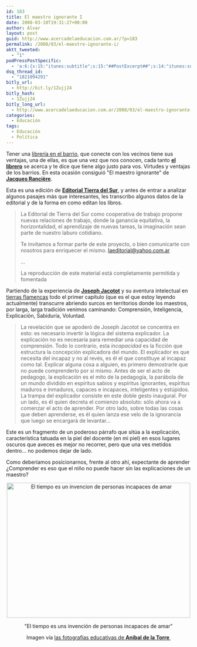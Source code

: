 ```yaml
---
id: 183
title: El maestro ignorante I
date: 2008-03-10T19:31:27+00:00
author: Alvar
layout: post
guid: http://www.acercadelaeducacion.com.ar/?p=183
permalink: /2008/03/el-maestro-ignorante-i/
aktt_tweeted:
  - "1"
podPressPostSpecific:
  - 'a:6:{s:15:"itunes:subtitle";s:15:"##PostExcerpt##";s:14:"itunes:summary";s:15:"##PostExcerpt##";s:15:"itunes:keywords";s:17:"##WordPressCats##";s:13:"itunes:author";s:10:"##Global##";s:15:"itunes:explicit";s:2:"No";s:12:"itunes:block";s:2:"No";}'
dsq_thread_id:
  - "1821094291"
bitly_url:
  - http://bit.ly/1Zujj24
bitly_hash:
  - 1Zujj24
bitly_long_url:
  - http://www.acercadelaeducacion.com.ar/2008/03/el-maestro-ignorante-i/
categories:
  - Educación
tags:
  - Educación
  - Política
---
```

Tener una <a href="http://www.acercadelaeducacion.com.ar/wp-trackback.php?p=139" title="Librería">librería en el barrio</a>, que conecte con los vecinos tiene sus ventajas, una de ellas, es que una vez que nos conocen, cada tanto <strong><a href="http://www.fotolog.com/guitarreroviejo/" title="Fotolog del librero">el librero</a></strong> se acerca y te dice  que tiene algo justo para vos. Virtudes y ventajas de los barrios. En esta ocasión consiguió "El maestro ignorante" de <strong><a href="http://en.wikipedia.org/wiki/Jacques_Ranci%C3%A8re" title="biografía">Jacques Rancière</a></strong>.

Esta es una edición de <strong><a href="http://www.anarquia.org.ar/node/43" title="datos de la editorial">Editorial Tierra del Sur</a></strong>, y antes de entrar a analizar algunos pasajes más que interesantes, les transcribo algunos datos de la editorial y de la forma en como editan los libros.
<blockquote>La Editorial de Tierra del Sur como cooperativa de trabajo propone nuevas relaciones de trabajo, donde la ganancia equitativa, la horizontalidad, el aprendizaje de nuevas tareas, la imaginación sean parte de nuestro laburo cotidiano.

Te invitamos a formar parte de este proyecto, o bien comunicarte con nosotros para enriquecer el mismo. laeditorial@yahoo.com.ar

...

La reproducción de este material está completamente permitida y fomentada</blockquote>
Partiendo de la experiencia de <strong><a href="http://en.wikipedia.org/wiki/Joseph_Jacotot" title="refencia desde wikipedia">Joseph Jacotot</a></strong> y su aventura intelectual en<a href="http://en.wikipedia.org/wiki/Catholic_University_of_Leuven" title="Universidad de Lovaina"> tierras flamencas</a> todo el primer capítulo (que es el que estoy leyendo actualmente) transcurre abriendo surcos en territorios donde los maestros, por larga, larga tradición venimos caminando: Comprensión, Inteligencia, Explicación, Sabiduría, Voluntad.
<blockquote>La revelación que se apoderó de Joseph Jacotot se concentra en esto: es necesario invertir la lógica del sistema explicador. La explicación no es necesaria para remediar una capacidad de comprensión. Todo lo contrario, esta <em>incapacidad</em> es la ficción que estructura la concepción explicadora del mundo. El explicador es que necesita del incapaz y no al revés, es él  el que constituye al incapaz como tal. Explicar alguna cosa a alguien, es primero demostrarle que no puede comprenderlo por si mismo. Antes de ser el acto de pedagogo, la explicación es el mito de la pedagogía, la parábola de un mundo dividido en espíritus sabios y espíritus ignorantes, espíritus maduros e inmaduros, capaces e incapaces, inteligentes y estúpidos. La trampa del explicador consiste en este doble gesto inaugural. Por un lado, es él quien decreta el comienzo absoluto: sólo ahora va a comenzar el acto de aprender. Por otro lado, sobre todas las cosas que deben aprenderse, es él quien lanza ese velo de la ignorancia que luego se encargará de levantar...</blockquote>
Este es un fragmento de un poderoso párrafo que sitúa a la explicación, característica tatuada en la piel del docente (en mi piel) en esos lugares oscuros que aveces es mejor no recorrer, pero que una ves metidos dentro... no podemos dejar de lado.

Como deberíamos posicionarnos, frente al otro ahí, expectante de aprender ¿Comprender es eso que el niño no puede hacer sin las explicaciones de un maestro?
<p style="text-align: center"><a href="http://www.adelat.org/index.php?title=fotografia_educativa_cuestion_de_tiempo&amp;more=1&amp;c=1&amp;tb=1&amp;pb=1#trackbacks"><img src="http://www.adelat.org/media/users/anibal/france.jpg" alt="El tiempo es un invencion de personas incapaces de amar" height="368" width="500" /></a></p>
<p style="text-align: center">"El tiempo es uns invención de personas incapaces de amar"</p>
<p style="text-align: center">Imagen vía <a href="http://www.adelat.org/index.php?cat=45" title="categoría fotografías de Anibal de la Torre">las fotografías educativas de <strong>Anibal de la Torre </strong></a></p>